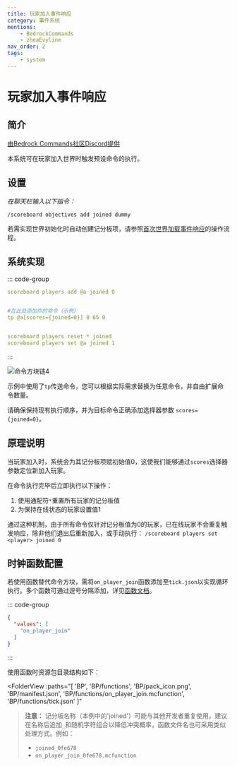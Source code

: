 ```yaml
---
title: 玩家加入事件响应
category: 事件系统
mentions:
    - BedrockCommands
    - zheaEvyline
nav_order: 2
tags:
    - system
---
```


# 玩家加入事件响应

<!--@include: @/wiki/bedrock-wiki-mirror.md-->

## 简介

[由Bedrock Commands社区Discord提供](https://discord.gg/SYstTYx5G5)

本系统可在玩家加入世界时触发预设命令的执行。

## 设置

*在聊天栏输入以下指令：*

`/scoreboard objectives add joined dummy`

若需实现世界初始化时自动创建记分板项，请参照[首次世界加载事件响应](/wiki/commands/on-first-world-load)的操作流程。

## 系统实现

::: code-group
```yaml [BP/functions/on_player_join.mcfunction]
scoreboard players add @a joined 0


#在此处添加你的命令（示例）
tp @a[scores={joined=0}] 0 65 0


scoreboard players reset * joined
scoreboard players set @a joined 1
```
:::

![命令方块链4](/assets/images/commands/commandBlockChain/4.png)

示例中使用了`tp`传送命令，您可以根据实际需求替换为任意命令，并自由扩展命令数量。

请确保保持现有执行顺序，并为目标命令正确添加选择器参数 `scores={joined=0}`。

## 原理说明

当玩家加入时，系统会为其记分板项赋初始值0，这使我们能够通过`scores`选择器参数定位新加入玩家。

在命令执行完毕后立即执行以下操作：
1. 使用通配符`*`重置所有玩家的记分板值
2. 为保持在线状态的玩家设置值1

通过这种机制，由于所有命令仅针对记分板值为0的玩家，已在线玩家不会重复触发响应，除非他们退出后重新加入，或手动执行：
`/scoreboard players set <player> joined 0`

## 时钟函数配置

若使用函数替代命令方块，需将`on_player_join`函数添加至`tick.json`以实现循环执行。多个函数可通过逗号分隔添加，详见[函数文档](/wiki/commands/mcfunctions#tick-json)。

::: code-group
```json [BP/functions/tick.json]
{
  "values": [
    "on_player_join"
  ]
}
```
:::

使用函数时资源包目录结构如下：

<FolderView
	:paths="[
    'BP',
    'BP/functions',
    'BP/pack_icon.png',
    'BP/manifest.json',
    'BP/functions/on_player_join.mcfunction',
    'BP/functions/tick.json'
]"
></FolderView>

> **注意：** 记分板名称（本例中的'joined'）可能与其他开发者重复使用。建议在名称后追加`_`和随机字符组合以降低冲突概率，函数文件名也可采用类似处理方式。例如：
> - `joined_0fe678`
> - `on_player_join_0fe678.mcfunction`